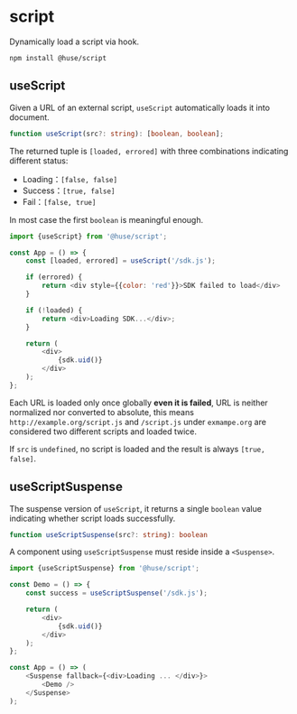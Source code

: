 # script

Dynamically load a script via hook.

```shell
npm install @huse/script
```

## useScript

Given a URL of an external script, `useScript` automatically loads it into document.

```typescript
function useScript(src?: string): [boolean, boolean];
```

The returned tuple is `[loaded, errored]` with three combinations indicating different status:

- Loading：`[false, false]`
- Success：`[true, false]`
- Fail：`[false, true]`

In most case the first `boolean` is meaningful enough.

```javascript
import {useScript} from '@huse/script';

const App = () => {
    const [loaded, errored] = useScript('/sdk.js');

    if (errored) {
        return <div style={{color: 'red'}}>SDK failed to load</div>
    }

    if (!loaded) {
        return <div>Loading SDK...</div>;
    }

    return (
        <div>
            {sdk.uid()}
        </div>
    );
};
```

Each URL is loaded only once globally **even it is failed**, URL is neither normalized nor converted to absolute,
this means `http://example.org/script.js` and `/script.js` under `exmampe.org` are considered two different scripts and loaded twice.

If `src` is `undefined`, no script is loaded and the result is always `[true, false]`.

## useScriptSuspense

The suspense version of `useScript`, it returns a single `boolean` value indicating whether script loads successfully.

```typescript
function useScriptSuspense(src?: string): boolean
```

A component using `useScriptSuspense` must reside inside a `<Suspense>`.

```javascript
import {useScriptSuspense} from '@huse/script';

const Demo = () => {
    const success = useScriptSuspense('/sdk.js');

    return (
        <div>
            {sdk.uid()}
        </div>
    );
};

const App = () => (
    <Suspense fallback={<div>Loading ... </div>}>
        <Demo />
    </Suspense>
);
```
